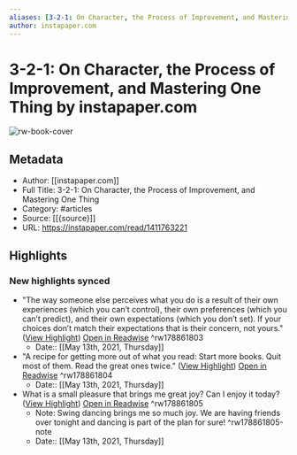 ```yaml
---
aliases: [3-2-1: On Character, the Process of Improvement, and Mastering One Thing, 3-2-1: On Character, the Process of Improvement, and Mastering One Thing]
author: instapaper.com
---
```

# 3-2-1: On Character, the Process of Improvement, and Mastering One Thing by instapaper.com

![rw-book-cover](https://readwise-assets.s3.amazonaws.com/static/images/article2.74d541386bbf.png)

## Metadata
- Author: [[instapaper.com]]
- Full Title: 3-2-1: On Character, the Process of Improvement, and Mastering One Thing
- Category: #articles
- Source: [[{source}]]
- URL: https://instapaper.com/read/1411763221

## Highlights
### New highlights synced
- "The way someone else perceives what you do is a result of their own experiences (which you can’t control), their own preferences (which you can’t predict), and their own expectations (which you don’t set).
  If your choices don’t match their expectations that is their concern, not yours." ([View Highlight](https://instapaper.com/read/1411763221/16375665)) [Open in Readwise](https://readwise.io/open/178861803) ^rw178861803
    - Date:: [[May 13th, 2021, Thursday]]
- "A recipe for getting more out of what you read:
  Start more books. Quit most of them. Read the great ones twice." ([View Highlight](https://instapaper.com/read/1411763221/16375669)) [Open in Readwise](https://readwise.io/open/178861804) ^rw178861804
    - Date:: [[May 13th, 2021, Thursday]]
- What is a small pleasure that brings me great joy? Can I enjoy it today? ([View Highlight](https://instapaper.com/read/1411763221/16375689)) [Open in Readwise](https://readwise.io/open/178861805) ^rw178861805
    - Note: Swing dancing brings me so much joy. We are having friends over tonight and dancing is part of the plan for sure! ^rw178861805-note
    - Date:: [[May 13th, 2021, Thursday]]
